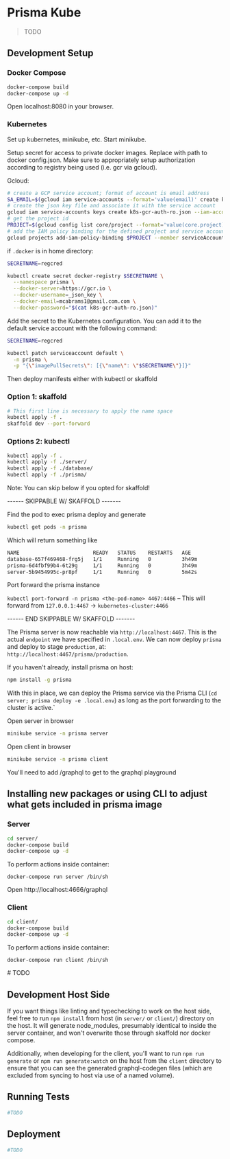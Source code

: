 # Prisma Kube
> TODO

## Development Setup

### Docker Compose

```sh
docker-compose build
docker-compose up -d
```

Open localhost:8080 in your browser.

### Kubernetes

Set up kubernetes, minikube, etc.  Start minikube.

Setup secret for access to private docker images.  Replace with path to
docker config.json.  Make sure to appropriately setup authorization according
to registry being used (i.e. gcr via gcloud).

Gcloud:
```sh
# create a GCP service account; format of account is email address
SA_EMAIL=$(gcloud iam service-accounts --format='value(email)' create k8s-gcr-auth-ro)
# create the json key file and associate it with the service account
gcloud iam service-accounts keys create k8s-gcr-auth-ro.json --iam-account=$SA_EMAIL
# get the project id
PROJECT=$(gcloud config list core/project --format='value(core.project)')
# add the IAM policy binding for the defined project and service account
gcloud projects add-iam-policy-binding $PROJECT --member serviceAccount:$SA_EMAIL --role roles/storage.objectViewer
```

if `.docker` is in home directory:
```sh
SECRETNAME=regcred

kubectl create secret docker-registry $SECRETNAME \
  --namespace prisma \
  --docker-server=https://gcr.io \
  --docker-username=_json_key \
  --docker-email=mcabrams1@gmail.com.com \
  --docker-password="$(cat k8s-gcr-auth-ro.json)"
```

Add the secret to the Kubernetes configuration.
You can add it to the default service account with the following command:

```sh
SECRETNAME=regcred

kubectl patch serviceaccount default \
  -n prisma \
  -p "{\"imagePullSecrets\": [{\"name\": \"$SECRETNAME\"}]}"
```

Then deploy manifests either with kubectl or skaffold


### Option 1: skaffold

```sh
# This first line is necessary to apply the name space
kubectl apply -f .
skaffold dev --port-forward
```

### Options 2: kubectl

```sh
kubectl apply -f .
kubectl apply -f ./server/
kubectl apply -f ./database/
kubectl apply -f ./prisma/
```

Note: You can skip below if you opted for skaffold!

------ SKIPPABLE W/ SKAFFOLD -------

Find the pod to exec prisma deploy and generate

```sh
kubectl get pods -n prisma
```

Which will return something like

```sh
NAME                        READY   STATUS    RESTARTS   AGE
database-657f469468-frg5j   1/1     Running   0          3h49m
prisma-6d4fbf99b4-6t29g     1/1     Running   0          3h49m
server-5b9454995c-pr8pf     1/1     Running   0          5m42s
```

Port forward the prisma instance

`kubectl port-forward -n prisma <the-pod-name> 4467:4466` – This will
forward from `127.0.0.1:4467` -> `kubernetes-cluster:4466`

------ END SKIPPABLE W/ SKAFFOLD -------

The Prisma server is now reachable via `http://localhost:4467`. This is the
actual `endpoint` we have specified in `.local.env`. We can now deploy
`prisma` and deploy to stage `production`, at:
`http://localhost:4467/prisma/production`.

If you haven't already, install prisma on host:
```sh
npm install -g prisma
```

With this in place, we can deploy the Prisma service via the Prisma CLI
(`cd server; prisma deploy -e .local.env`) as long as the port
forwarding to the cluster is active.`

<!-- Then exec sh on server pod and deploy prisma -->

<!-- ```sh -->
<!-- kubectl exec -it -n prisma server-5b9454995c-pr8pf /bin/sh -->
<!-- ./node_modules/.bin/prisma deploy -->
<!-- ./node_modules/.bin/prisma generate -->
<!-- ``` -->


Open server in browser
```sh
minikube service -n prisma server
```

Open client in browser
```sh
minikube service -n prisma client
```


You'll need to add /graphql to get to the graphql playground

## Installing new packages or using CLI to adjust what gets included in prisma image

### Server
```sh
cd server/
docker-compose build
docker-compose up -d
```

To perform actions inside container:
```
docker-compose run server /bin/sh
```

Open http://localhost:4666/graphql


### Client
```sh
cd client/
docker-compose build
docker-compose up -d
```

To perform actions inside container:
```
docker-compose run client /bin/sh
```

\# TODO

## Development Host Side

If you want things like linting and typechecking to work on the host side,
feel free to run `npm install` from host (in `server/` or `client/`) directory
on the host.  It will generate node_modules, presumably identical to inside the
server container, and won't overwrite those through skaffold nor docker
compose.

Additionally, when developing for the client, you'll want to run
`npm run generate` or `npm run generate:watch` on the host from the `client`
directory to ensure that you can see the generated graphql-codegen files (which
are excluded from syncing to host via use of a named volume).


## Running Tests
```sh
#TODO
```
## Deployment
```sh
#TODO
```

